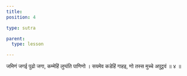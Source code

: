 ```yaml
---
title: 
position: 4

type: sutra

parent:
  type: lesson

---
```


जमिणं जगई पुढो जगा, कम्मेहिं लुप्पंति पाणिणो ।
सयमेव कडेहिं गाहइ, णो तस्स मुच्चे अपुट्ठवं ॥ ४ ॥

<!-- ## Meaning

For in this world living beings suffer individually for their deeds; for the deed they have done themselves, they obtain (punishment), and will not get over it before they have felt it. -->